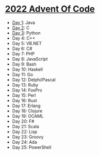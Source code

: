 # [2022 Advent Of Code](https://adventofcode.com/2022)

* [Day 1](./day1): Java
* [Day 2](./day2): C
* [Day 3](./day3): Python
* Day 4: C++
* Day 5: VB.NET
* Day 6: C#
* Day 7: PHP
* Day 8: JavaScript
* Day 9: Bash
* Day 10: Haskell
* Day 11: Go
* Day 12: Delphi/Pascal
* Day 13: Ruby
* Day 14: FoxPro
* Day 15: Perl
* Day 16: Rust
* Day 17: Erlang
* Day 18: Clojure
* Day 19: OCAML
* Day 20: F#
* Day 21: Scala
* Day 22: Lisp
* Day 23: Groovy
* Day 24: Ada
* Day 25: PowerShell

